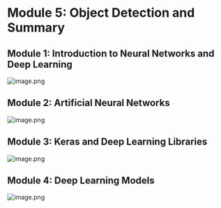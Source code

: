 

# Module 5: Object Detection and Summary
## Module 1: Introduction to Neural Networks and Deep Learning
![image.png](https://prod-files-secure.s3.us-west-2.amazonaws.com/03e82b26-cccb-4906-bb56-adabcbdc0655/a8d40bcb-c482-4026-8872-311e16b2dc63/image.png?X-Amz-Algorithm=AWS4-HMAC-SHA256&X-Amz-Content-Sha256=UNSIGNED-PAYLOAD&X-Amz-Credential=ASIAZI2LB4662MLMLU2S%2F20250205%2Fus-west-2%2Fs3%2Faws4_request&X-Amz-Date=20250205T191232Z&X-Amz-Expires=3600&X-Amz-Security-Token=IQoJb3JpZ2luX2VjEDIaCXVzLXdlc3QtMiJIMEYCIQCklOPeCVbZKw7T1NctFDbMAth%2FFN%2ByeETT5kExLDJXcQIhAM9LBKHQtgytsB27TMysUGTz%2B9OpjvZ83wiicRtcbKK0Kv8DCEoQABoMNjM3NDIzMTgzODA1IgxVTB%2Bb1k6gqZuzfNsq3AOVYjS48hAR1o36Ym1TTKH3fsPLBQTW6tro12JC8SeGSpQjEfFF%2B6dYA%2F64x3H6ihlby5eobZHeyqww%2B3%2FGXo7rGfiLVYRQ%2FcHBJYTwloFLdNJbXhMCIboQcW7ljn4Lx6kayyoB5gt2AGFyP%2BuixDX3EWKJbzYb7KCFGHbPzCkmoXIFulX95U62uXIPar4PRMAD%2BMEu7qgFIazWfdT1wrZSmSGGpm%2FUNEkBWFZvBW8OiqSptUmUbBedWHQHnka6%2FSPlYa%2FYgZiuNmYG4J1yP%2B02gLeJzc%2Bkp0mWhgFHUIHT4EQHy3swrnA3U0sxhwiatNl3biecfsXfJDrIaTznoScgb8jhjlR6Lp9aV05SDPLI9IId1g4XL08MLiPrzxAP%2BXEB32aLNK0400nhWY6I5Od0hPSuT%2BSdBLD50X8K7WCj%2FmvtAsYVX%2Brms%2Bb40u6CQW%2BGk22KQ4irMFcS8oyRitsAtmF0HzdNeO5ZmBD5y45GAyIdmGlBGUNBbqlpcE6OE5xGBIyIA78nue19xeWR4h3yKIfl4aoLuqcasKJbc8xPPk3QHYpYIn%2F1%2BCv%2BAmzU1dwD2xf2vT1LSP9XW4ZjzQgCoc%2F7HSrlj8Da6DFRWPXOoafZ4U%2F9OUW2O4O9XTDBuo69BjqkAa%2F%2FsdxgzgS5gd1bEHnAlFQWa0cb%2BOESOD5BWd%2F1S5%2FSrnPCNvbsIr9XXVDEO%2FXD%2B827z09NGkQxvq72Fn0bvt%2FiQShvtvgQzn9DKrPC2O%2F7MN07K8mx5JmKq%2BKrrpRQdX06YU6bj4TwubNPxE4trqtKuXdWCq65NlE4Q%2FfA2O%2BFJ9u%2B3iQMR6lauFN21%2FDmLDGxRvUiYr9%2B5YyV9FE9kZbP%2B7im&X-Amz-Signature=fc939db21cbb910c6246f8e8ae9eb500a5a72e2e01a7b03f2c4ef2fc901a3a8e&X-Amz-SignedHeaders=host&x-id=GetObject)
## Module 2: Artificial Neural Networks
![image.png](https://prod-files-secure.s3.us-west-2.amazonaws.com/03e82b26-cccb-4906-bb56-adabcbdc0655/5157ca89-62da-41d9-a98f-6432b71047a9/image.png?X-Amz-Algorithm=AWS4-HMAC-SHA256&X-Amz-Content-Sha256=UNSIGNED-PAYLOAD&X-Amz-Credential=ASIAZI2LB4662MLMLU2S%2F20250205%2Fus-west-2%2Fs3%2Faws4_request&X-Amz-Date=20250205T191232Z&X-Amz-Expires=3600&X-Amz-Security-Token=IQoJb3JpZ2luX2VjEDIaCXVzLXdlc3QtMiJIMEYCIQCklOPeCVbZKw7T1NctFDbMAth%2FFN%2ByeETT5kExLDJXcQIhAM9LBKHQtgytsB27TMysUGTz%2B9OpjvZ83wiicRtcbKK0Kv8DCEoQABoMNjM3NDIzMTgzODA1IgxVTB%2Bb1k6gqZuzfNsq3AOVYjS48hAR1o36Ym1TTKH3fsPLBQTW6tro12JC8SeGSpQjEfFF%2B6dYA%2F64x3H6ihlby5eobZHeyqww%2B3%2FGXo7rGfiLVYRQ%2FcHBJYTwloFLdNJbXhMCIboQcW7ljn4Lx6kayyoB5gt2AGFyP%2BuixDX3EWKJbzYb7KCFGHbPzCkmoXIFulX95U62uXIPar4PRMAD%2BMEu7qgFIazWfdT1wrZSmSGGpm%2FUNEkBWFZvBW8OiqSptUmUbBedWHQHnka6%2FSPlYa%2FYgZiuNmYG4J1yP%2B02gLeJzc%2Bkp0mWhgFHUIHT4EQHy3swrnA3U0sxhwiatNl3biecfsXfJDrIaTznoScgb8jhjlR6Lp9aV05SDPLI9IId1g4XL08MLiPrzxAP%2BXEB32aLNK0400nhWY6I5Od0hPSuT%2BSdBLD50X8K7WCj%2FmvtAsYVX%2Brms%2Bb40u6CQW%2BGk22KQ4irMFcS8oyRitsAtmF0HzdNeO5ZmBD5y45GAyIdmGlBGUNBbqlpcE6OE5xGBIyIA78nue19xeWR4h3yKIfl4aoLuqcasKJbc8xPPk3QHYpYIn%2F1%2BCv%2BAmzU1dwD2xf2vT1LSP9XW4ZjzQgCoc%2F7HSrlj8Da6DFRWPXOoafZ4U%2F9OUW2O4O9XTDBuo69BjqkAa%2F%2FsdxgzgS5gd1bEHnAlFQWa0cb%2BOESOD5BWd%2F1S5%2FSrnPCNvbsIr9XXVDEO%2FXD%2B827z09NGkQxvq72Fn0bvt%2FiQShvtvgQzn9DKrPC2O%2F7MN07K8mx5JmKq%2BKrrpRQdX06YU6bj4TwubNPxE4trqtKuXdWCq65NlE4Q%2FfA2O%2BFJ9u%2B3iQMR6lauFN21%2FDmLDGxRvUiYr9%2B5YyV9FE9kZbP%2B7im&X-Amz-Signature=998824d7e3539efc00f596d54a637e475f47190c9b7e4a48f489c2783dd1a367&X-Amz-SignedHeaders=host&x-id=GetObject)
## Module 3: Keras and Deep Learning Libraries
![image.png](https://prod-files-secure.s3.us-west-2.amazonaws.com/03e82b26-cccb-4906-bb56-adabcbdc0655/5089ce50-05f1-470d-ad42-42503bf1df5f/image.png?X-Amz-Algorithm=AWS4-HMAC-SHA256&X-Amz-Content-Sha256=UNSIGNED-PAYLOAD&X-Amz-Credential=ASIAZI2LB4662MLMLU2S%2F20250205%2Fus-west-2%2Fs3%2Faws4_request&X-Amz-Date=20250205T191232Z&X-Amz-Expires=3600&X-Amz-Security-Token=IQoJb3JpZ2luX2VjEDIaCXVzLXdlc3QtMiJIMEYCIQCklOPeCVbZKw7T1NctFDbMAth%2FFN%2ByeETT5kExLDJXcQIhAM9LBKHQtgytsB27TMysUGTz%2B9OpjvZ83wiicRtcbKK0Kv8DCEoQABoMNjM3NDIzMTgzODA1IgxVTB%2Bb1k6gqZuzfNsq3AOVYjS48hAR1o36Ym1TTKH3fsPLBQTW6tro12JC8SeGSpQjEfFF%2B6dYA%2F64x3H6ihlby5eobZHeyqww%2B3%2FGXo7rGfiLVYRQ%2FcHBJYTwloFLdNJbXhMCIboQcW7ljn4Lx6kayyoB5gt2AGFyP%2BuixDX3EWKJbzYb7KCFGHbPzCkmoXIFulX95U62uXIPar4PRMAD%2BMEu7qgFIazWfdT1wrZSmSGGpm%2FUNEkBWFZvBW8OiqSptUmUbBedWHQHnka6%2FSPlYa%2FYgZiuNmYG4J1yP%2B02gLeJzc%2Bkp0mWhgFHUIHT4EQHy3swrnA3U0sxhwiatNl3biecfsXfJDrIaTznoScgb8jhjlR6Lp9aV05SDPLI9IId1g4XL08MLiPrzxAP%2BXEB32aLNK0400nhWY6I5Od0hPSuT%2BSdBLD50X8K7WCj%2FmvtAsYVX%2Brms%2Bb40u6CQW%2BGk22KQ4irMFcS8oyRitsAtmF0HzdNeO5ZmBD5y45GAyIdmGlBGUNBbqlpcE6OE5xGBIyIA78nue19xeWR4h3yKIfl4aoLuqcasKJbc8xPPk3QHYpYIn%2F1%2BCv%2BAmzU1dwD2xf2vT1LSP9XW4ZjzQgCoc%2F7HSrlj8Da6DFRWPXOoafZ4U%2F9OUW2O4O9XTDBuo69BjqkAa%2F%2FsdxgzgS5gd1bEHnAlFQWa0cb%2BOESOD5BWd%2F1S5%2FSrnPCNvbsIr9XXVDEO%2FXD%2B827z09NGkQxvq72Fn0bvt%2FiQShvtvgQzn9DKrPC2O%2F7MN07K8mx5JmKq%2BKrrpRQdX06YU6bj4TwubNPxE4trqtKuXdWCq65NlE4Q%2FfA2O%2BFJ9u%2B3iQMR6lauFN21%2FDmLDGxRvUiYr9%2B5YyV9FE9kZbP%2B7im&X-Amz-Signature=94ea8695dcb85db3bf3ebaf48c799ff4db9c9715f1b37947b4a91f0f3ea6fbbe&X-Amz-SignedHeaders=host&x-id=GetObject)
## Module 4: Deep Learning Models
![image.png](https://prod-files-secure.s3.us-west-2.amazonaws.com/03e82b26-cccb-4906-bb56-adabcbdc0655/4e22fcb0-cfbc-4d28-b961-b9b8fde071f0/image.png?X-Amz-Algorithm=AWS4-HMAC-SHA256&X-Amz-Content-Sha256=UNSIGNED-PAYLOAD&X-Amz-Credential=ASIAZI2LB4662MLMLU2S%2F20250205%2Fus-west-2%2Fs3%2Faws4_request&X-Amz-Date=20250205T191232Z&X-Amz-Expires=3600&X-Amz-Security-Token=IQoJb3JpZ2luX2VjEDIaCXVzLXdlc3QtMiJIMEYCIQCklOPeCVbZKw7T1NctFDbMAth%2FFN%2ByeETT5kExLDJXcQIhAM9LBKHQtgytsB27TMysUGTz%2B9OpjvZ83wiicRtcbKK0Kv8DCEoQABoMNjM3NDIzMTgzODA1IgxVTB%2Bb1k6gqZuzfNsq3AOVYjS48hAR1o36Ym1TTKH3fsPLBQTW6tro12JC8SeGSpQjEfFF%2B6dYA%2F64x3H6ihlby5eobZHeyqww%2B3%2FGXo7rGfiLVYRQ%2FcHBJYTwloFLdNJbXhMCIboQcW7ljn4Lx6kayyoB5gt2AGFyP%2BuixDX3EWKJbzYb7KCFGHbPzCkmoXIFulX95U62uXIPar4PRMAD%2BMEu7qgFIazWfdT1wrZSmSGGpm%2FUNEkBWFZvBW8OiqSptUmUbBedWHQHnka6%2FSPlYa%2FYgZiuNmYG4J1yP%2B02gLeJzc%2Bkp0mWhgFHUIHT4EQHy3swrnA3U0sxhwiatNl3biecfsXfJDrIaTznoScgb8jhjlR6Lp9aV05SDPLI9IId1g4XL08MLiPrzxAP%2BXEB32aLNK0400nhWY6I5Od0hPSuT%2BSdBLD50X8K7WCj%2FmvtAsYVX%2Brms%2Bb40u6CQW%2BGk22KQ4irMFcS8oyRitsAtmF0HzdNeO5ZmBD5y45GAyIdmGlBGUNBbqlpcE6OE5xGBIyIA78nue19xeWR4h3yKIfl4aoLuqcasKJbc8xPPk3QHYpYIn%2F1%2BCv%2BAmzU1dwD2xf2vT1LSP9XW4ZjzQgCoc%2F7HSrlj8Da6DFRWPXOoafZ4U%2F9OUW2O4O9XTDBuo69BjqkAa%2F%2FsdxgzgS5gd1bEHnAlFQWa0cb%2BOESOD5BWd%2F1S5%2FSrnPCNvbsIr9XXVDEO%2FXD%2B827z09NGkQxvq72Fn0bvt%2FiQShvtvgQzn9DKrPC2O%2F7MN07K8mx5JmKq%2BKrrpRQdX06YU6bj4TwubNPxE4trqtKuXdWCq65NlE4Q%2FfA2O%2BFJ9u%2B3iQMR6lauFN21%2FDmLDGxRvUiYr9%2B5YyV9FE9kZbP%2B7im&X-Amz-Signature=72cd7a1ab54764d9c90378593e080fcda1bcf6f7d7561179409fad1dd170da50&X-Amz-SignedHeaders=host&x-id=GetObject)